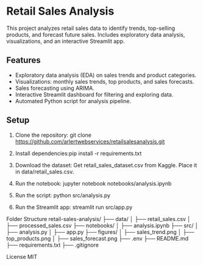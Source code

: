 # Retail Sales Analysis

This project analyzes retail sales data to identify trends, top-selling products, and forecast future sales. Includes exploratory data analysis, visualizations, and an interactive Streamlit app.

## Features

- Exploratory data analysis (EDA) on sales trends and product categories.
- Visualizations: monthly sales trends, top products, and sales forecasts.
- Sales forecasting using ARIMA.
- Interactive Streamlit dashboard for filtering and exploring data.
- Automated Python script for analysis pipeline.

## Setup

1. Clone the repository:
   git clone https://github.com/arlertwebservices/retailsalesanalysis.git

2. Install dependencies:pip install -r requirements.txt

3. Download the dataset:
   Get retail_sales_dataset.csv from Kaggle.
   Place it in data/retail_sales.csv.

4. Run the notebook:
   jupyter notebook notebooks/analysis.ipynb

5. Run the script:
   python src/analysis.py

6. Run the Streamlit app:
   streamlit run src/app.py

Folder Structure
retail-sales-analysis/
├── data/
│ ├── retail_sales.csv
│ ├── processed_sales.csv
├── notebooks/
│ ├── analysis.ipynb
├── src/
│ ├── analysis.py
│ ├── app.py
├── figures/
│ ├── sales_trend.png
│ ├── top_products.png
│ ├── sales_forecast.png
├── .env
├── README.md
├── requirements.txt
├── .gitignore

License
MIT
